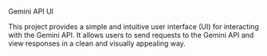 Gemini API UI

This project provides a simple and intuitive user interface (UI) for interacting with the Gemini API. It allows users to send requests to the Gemini API and view responses in a clean and visually appealing way. 
